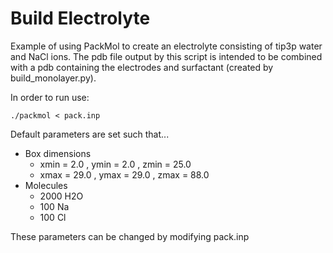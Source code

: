 # Build Electrolyte
Example of using PackMol to create an electrolyte consisting of tip3p water and NaCl ions.
The pdb file output by this script is intended to be combined with a pdb containing the electrodes and surfactant (created by build_monolayer.py).

In order to run use:
```
./packmol < pack.inp
```

Default parameters are set such that...
 - Box dimensions
   - xmin = 2.0 , ymin = 2.0 , zmin = 25.0
   - xmax = 29.0 , ymax = 29.0 , zmax = 88.0
 - Molecules
   - 2000 H2O
   - 100 Na
   - 100 Cl

These parameters can be changed by modifying pack.inp

